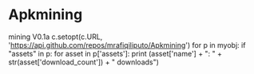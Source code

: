 # Apkmining
mining V0.1a
c.setopt(c.URL, 'https://api.github.com/repos/mrafiqiliputo/Apkmining')
for p in myobj:
    if "assets" in p:
        for asset in p['assets']:
            print (asset['name'] + ": " + str(asset['download_count']) +
                   " downloads")
